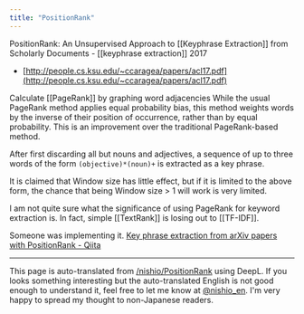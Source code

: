 ```yaml
---
title: "PositionRank"
---
```


PositionRank: An Unsupervised Approach to [[Keyphrase Extraction]] from Scholarly Documents
    - [[keyphrase extraction]]  2017
- [http://people.cs.ksu.edu/~ccaragea/papers/acl17.pdf](http://people.cs.ksu.edu/~ccaragea/papers/acl17.pdf)

Calculate [[PageRank]] by graphing word adjacencies
While the usual PageRank method applies equal probability bias, this method weights words by the inverse of their position of occurrence, rather than by equal probability.
This is an improvement over the traditional PageRank-based method.

After first discarding all but nouns and adjectives, a sequence of up to three words of the form `(objective)*(noun)+` is extracted as a key phrase.

It is claimed that Window size has little effect, but if it is limited to the above form, the chance that being Window size > 1 will work is very limited.

I am not quite sure what the significance of using PageRank for keyword extraction is. In fact, simple [[TextRank]] is losing out to [[TF-IDF]].

Someone was implementing it.
[Key phrase extraction from arXiv papers with PositionRank - Qiita](https://qiita.com/ymym3412/items/bc3d90e9e1b51959649a)

---
This page is auto-translated from [/nishio/PositionRank](https://scrapbox.io/nishio/PositionRank) using DeepL. If you looks something interesting but the auto-translated English is not good enough to understand it, feel free to let me know at [@nishio_en](https://twitter.com/nishio_en). I'm very happy to spread my thought to non-Japanese readers.